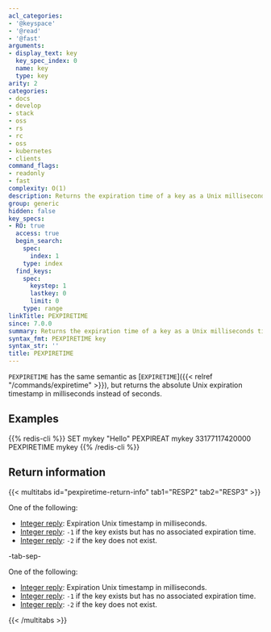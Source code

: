 ```yaml
---
acl_categories:
- '@keyspace'
- '@read'
- '@fast'
arguments:
- display_text: key
  key_spec_index: 0
  name: key
  type: key
arity: 2
categories:
- docs
- develop
- stack
- oss
- rs
- rc
- oss
- kubernetes
- clients
command_flags:
- readonly
- fast
complexity: O(1)
description: Returns the expiration time of a key as a Unix milliseconds timestamp.
group: generic
hidden: false
key_specs:
- RO: true
  access: true
  begin_search:
    spec:
      index: 1
    type: index
  find_keys:
    spec:
      keystep: 1
      lastkey: 0
      limit: 0
    type: range
linkTitle: PEXPIRETIME
since: 7.0.0
summary: Returns the expiration time of a key as a Unix milliseconds timestamp.
syntax_fmt: PEXPIRETIME key
syntax_str: ''
title: PEXPIRETIME
---
```

`PEXPIRETIME` has the same semantic as [`EXPIRETIME`]({{< relref "/commands/expiretime" >}}), but returns the absolute Unix expiration timestamp in milliseconds instead of seconds.

## Examples

{{% redis-cli %}}
SET mykey "Hello"
PEXPIREAT mykey 33177117420000
PEXPIRETIME mykey
{{% /redis-cli %}}

## Return information

{{< multitabs id="pexpiretime-return-info" 
    tab1="RESP2" 
    tab2="RESP3" >}}

One of the following:
* [Integer reply](../../develop/reference/protocol-spec#integers): Expiration Unix timestamp in milliseconds.
* [Integer reply](../../develop/reference/protocol-spec#integers): `-1` if the key exists but has no associated expiration time.
* [Integer reply](../../develop/reference/protocol-spec#integers): `-2` if the key does not exist.

-tab-sep-

One of the following:
* [Integer reply](../../develop/reference/protocol-spec#integers): Expiration Unix timestamp in milliseconds.
* [Integer reply](../../develop/reference/protocol-spec#integers): `-1` if the key exists but has no associated expiration time.
* [Integer reply](../../develop/reference/protocol-spec#integers): `-2` if the key does not exist.

{{< /multitabs >}}
